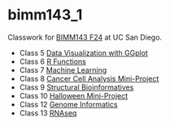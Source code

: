 # bimm143_1
Classwork for [BIMM143 F24](https://github.com/izzyhui/bimm143_1/) at UC San Diego.

- Class 5 [Data Visualization with GGplot]()
- Class 6 [R Functions]()
- Class 7 [Machine Learning](https://github.com/izzyhui/bimm143_1/blob/main/Class%2007/Class-7-Machine-Learning-I.pdf)
- Class 8 [Cancer Cell Analysis Mini-Project](https://github.com/izzyhui/bimm143_1/blob/main/Class%2008%20Mini%20Project/Class-8-Mini-Project.pdf)
- Class 9 [Structural Bioinformatives](https://github.com/izzyhui/bimm143_1/blob/main/Class%2009/Class-9.pdf)
- Class 10 [Halloween Mini-Project](https://github.com/izzyhui/bimm143_1/blob/main/Class%2010/Class-10.pdf)
- Class 12 [Genome Informatics](https://github.com/izzyhui/bimm143_1/blob/main/Class%2012/Class-12.pdf)
- Class 13 [RNAseq](https://github.com/izzyhui/bimm143_1/blob/main/Class%2013/Class-13.pdf)
